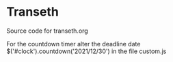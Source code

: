 # Transeth
Source code for transeth.org

For the countdown timer alter the deadline date $('#clock').countdown('2021/12/30') in the file custom.js 
